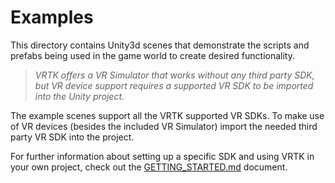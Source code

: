 # Examples

This directory contains Unity3d scenes that demonstrate the scripts and prefabs being used in the game world to create desired functionality.

> *VRTK offers a VR Simulator that works without any third party SDK, but VR device support requires a supported VR SDK to be imported into the Unity project.*

The example scenes support all the VRTK supported VR SDKs. To make use of VR devices (besides the included VR Simulator) import the needed third party VR SDK into the project.

For further information about setting up a specific SDK and using VRTK in your own project, check out the
[GETTING_STARTED.md](/Assets/VRTK/Documentation/GETTING_STARTED.md) document.